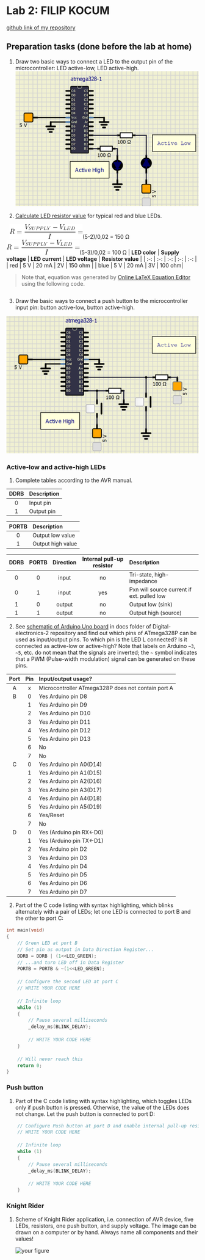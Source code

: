 # Lab 2: FILIP KOCUM

[github link of my repository](https://github.com/xkocum00/Digital-electronics-2)
<a name="preparation"></a>
## Preparation tasks (done before the lab at home)

1. Draw two basic ways to connect a LED to the output pin of the microcontroller: LED active-low, LED active-high.
![circuit](IMAGES/img1.png)


2. [Calculate LED resistor value](https://electronicsclub.info/leds.htm) for typical red and blue LEDs.

&nbsp;
![ohms law](IMAGES/ohms_law.png)(5-2)/0,02 = 150 Ω
&nbsp;
![ohms law](IMAGES/ohms_law.png)(5-3)/0,02 = 100 Ω
| **LED color** | **Supply voltage** | **LED current** | **LED voltage** | **Resistor value** |
| :-: | :-: | :-: | :-: | :-: |
| red | 5&nbsp;V | 20&nbsp;mA | 2V | 150 ohm |
| blue | 5&nbsp;V | 20&nbsp;mA | 3V | 100 ohm|

> Note that, equation was generated by [Online LaTeX Equation Editor](https://www.codecogs.com/latex/eqneditor.php) using the following code.
```LaTeX

```
>

3. Draw the basic ways to connect a push button to the microcontroller input pin: button active-low, button active-high.

![circuit](IMAGES/img2.png)

### Active-low and active-high LEDs

1. Complete tables according to the AVR manual.

| **DDRB** | **Description** |
| :-: | :-- |
| 0 | Input pin |
| 1 | Output pin|

| **PORTB** | **Description** |
| :-: | :-- |
| 0 | Output low value |
| 1 | Output high value |

| **DDRB** | **PORTB** | **Direction** | **Internal pull-up resistor** | **Description** |
| :-: | :-: | :-: | :-: | :-- |
| 0 | 0 | input | no | Tri-state, high-impedance |
| 0 | 1 | input | yes | Pxn will source current if ext. pulled low |
| 1 | 0 | output | no | Output low (sink) |
| 1 | 1 | output | no | Output high (source) |

2. See [schematic of Arduino Uno board](../../Docs/arduino_shield.pdf) in docs folder of Digital-electronics-2 repository and find out which pins of ATmega328P can be used as input/output pins. To which pin is the LED L connected? Is it connected as active-low or active-high? Note that labels on Arduino `~3`, `~5`, etc. do not mean that the signals are inverted; the `~` symbol indicates that a PWM (Pulse-width modulation) signal can be generated on these pins.

| **Port** | **Pin** | **Input/output usage?** |
| :-: | :-: | :-- |
| A | x | Microcontroller ATmega328P does not contain port A |
| B | 0 | Yes Arduino pin D8 |
|   | 1 | Yes Arduino pin D9 |
|   | 2 | Yes Arduino pin D10 |
|   | 3 | Yes Arduino pin D11 |
|   | 4 | Yes Arduino pin D12 |
|   | 5 | Yes Arduino pin D13 |
|   | 6 | No |
|   | 7 | No |
| C | 0 | Yes Arduino pin A0(D14) |
|   | 1 | Yes Arduino pin A1(D15) |
|   | 2 | Yes Arduino pin A2(D16) |
|   | 3 | Yes Arduino pin A3(D17) |
|   | 4 | Yes Arduino pin A4(D18)|
|   | 5 | Yes Arduino pin A5(D19) |
|   | 6 | Yes/Reset |
|   | 7 | No |
| D | 0 | Yes (Arduino pin RX<-D0) |
|   | 1 | Yes (Arduino pin TX<-D1) |
|   | 2 | Yes Arduino pin D2 |
|   | 3 | Yes Arduino pin D3 |
|   | 4 | Yes Arduino pin D4 |
|   | 5 | Yes Arduino pin D5 |
|   | 6 | Yes Arduino pin D6 |
|   | 7 | Yes Arduino pin D7 |

2. Part of the C code listing with syntax highlighting, which blinks alternately with a pair of LEDs; let one LED is connected to port B and the other to port C:

```c
int main(void)
{
    // Green LED at port B
    // Set pin as output in Data Direction Register...
    DDRB = DDRB | (1<<LED_GREEN);
    // ...and turn LED off in Data Register
    PORTB = PORTB & ~(1<<LED_GREEN);

    // Configure the second LED at port C
    // WRITE YOUR CODE HERE

    // Infinite loop
    while (1)
    {
        // Pause several milliseconds
        _delay_ms(BLINK_DELAY);

        // WRITE YOUR CODE HERE
    }

    // Will never reach this
    return 0;
}
```


### Push button

1. Part of the C code listing with syntax highlighting, which toggles LEDs only if push button is pressed. Otherwise, the value of the LEDs does not change. Let the push button is connected to port D:

```c
    // Configure Push button at port D and enable internal pull-up resistor
    // WRITE YOUR CODE HERE

    // Infinite loop
    while (1)
    {
        // Pause several milliseconds
        _delay_ms(BLINK_DELAY);

        // WRITE YOUR CODE HERE
    }
```


### Knight Rider

1. Scheme of Knight Rider application, i.e. connection of AVR device, five LEDs, resistors, one push button, and supply voltage. The image can be drawn on a computer or by hand. Always name all components and their values!

   ![your figure]()
